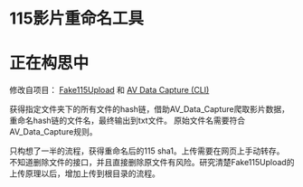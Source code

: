 # 115影片重命名工具
# 正在构思中

修改自项目：
<a title="Fake115Upload" target="_blank" href="https://github.com/T3rry7f/Fake115Upload">Fake115Upload</a> 和
<a title="AV Data Capture (CLI)" target="_blank" href="https://github.com/yoshiko2/AV_Data_Capture">AV Data Capture (CLI)</a>

获得指定文件夹下的所有文件的hash链，借助AV_Data_Capture爬取影片数据，重命名hash链的文件名，最终输出到txt文件。
原始文件名需要符合AV_Data_Capture规则。

只构想了一半的流程，获得重命名后的115 sha1。上传需要在网页上手动转存。
不知道删除文件的接口，并且直接删除原文件有风险。研究清楚Fake115Upload的上传原理以后，增加上传到根目录的流程。
